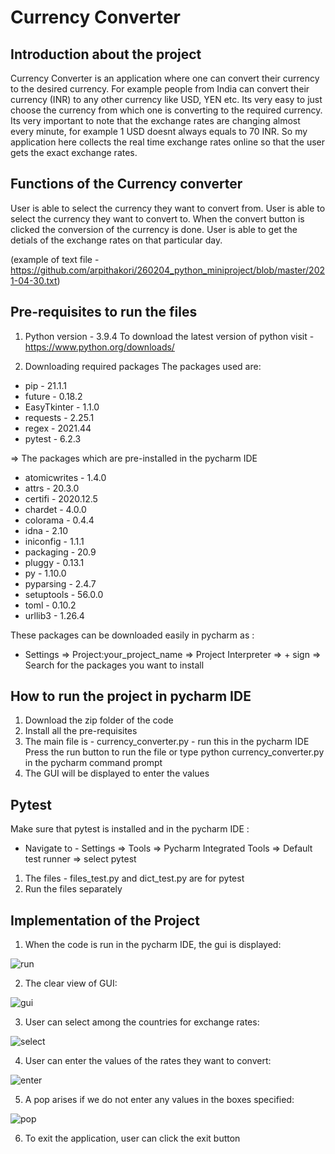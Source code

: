 # Currency Converter
## Introduction about the project

Currency Converter is an application where one can convert their currency to the desired currency. For example people from India can convert their currency (INR) to any other currency like USD, YEN etc. Its very easy to just choose the currency from which one is converting to the required currency. 
Its very important to note that the exchange rates are changing almost every minute, for example 1 USD doesnt always equals to 70 INR. So my application here collects the real time exchange rates online so that the user gets the exact exchange rates.

## Functions of the Currency converter

User is able to select the currency they want to convert from.
User is able to select the currency they want to convert to.
When the convert button is clicked the conversion of the currency is done.
User is able to get the detials of the exchange rates on that particular day.

(example of text file - https://github.com/arpithakori/260204_python_miniproject/blob/master/2021-04-30.txt)

## Pre-requisites to run the files

1) Python version - 3.9.4
To download the latest version of python visit - https://www.python.org/downloads/

2) Downloading required packages
The packages used are:
* pip - 21.1.1
* future - 0.18.2
* EasyTkinter - 1.1.0
* requests - 2.25.1
* regex - 2021.44
* pytest - 6.2.3

=> The packages which are pre-installed in the pycharm IDE
* atomicwrites - 1.4.0
* attrs - 20.3.0
* certifi - 2020.12.5
* chardet - 4.0.0
* colorama - 0.4.4
* idna - 2.10
* iniconfig - 1.1.1	
* packaging -	20.9
* pluggy - 0.13.1
* py - 1.10.0	
* pyparsing - 2.4.7	
* setuptools - 56.0.0
* toml - 0.10.2	
* urllib3 - 1.26.4

These packages can be downloaded easily in pycharm as : 
* Settings => Project:your_project_name => Project Interpreter => + sign => Search for the packages you want to install

## How to run the project in pycharm IDE

1) Download the zip folder of the code
2) Install all the pre-requisites
3) The main file is - currency_converter.py - run this in the pycharm IDE
Press the run button to run the file or type python currency_converter.py in the pycharm command prompt
4) The GUI will be displayed to enter the values

## Pytest

Make sure that pytest is installed and in the pycharm IDE :
* Navigate to - Settings => Tools => Pycharm Integrated Tools => Default test runner => select pytest

1) The files - files_test.py and dict_test.py are for pytest
2) Run the files separately 

## Implementation of the Project

1) When the code is run in the pycharm IDE, the gui is displayed:

![run](https://github.com/arpithakori/260204_python_miniproject/blob/master/Run.png)

2) The clear view of GUI:

![gui](https://github.com/arpithakori/260204_python_miniproject/blob/master/GUI%20Initial.png)

3) User can select among the countries for exchange rates:

![select](https://github.com/arpithakori/260204_python_miniproject/blob/master/select.png)

4) User can enter the values of the rates they want to convert:

![enter](https://github.com/arpithakori/260204_python_miniproject/blob/master/enter.png)

5) A pop arises if we do not enter any values in the boxes specified:

![pop](https://github.com/arpithakori/260204_python_miniproject/blob/master/pop.png)

6) To exit the application, user can click the exit button
